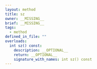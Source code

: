 ```yaml
---
layout: method
title: sz
owner: __MISSING__
brief: __MISSING__
tags:
  - method
defined_in_file: ""
overloads:
  int sz() const:
    description: __OPTIONAL__
    return: __OPTIONAL__
    signature_with_names: int sz() const
---
```

